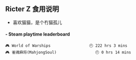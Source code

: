 ## Ricter Z 食用说明
- 喜欢猫猫，是个冇猫孤儿

<!-- steam-box start -->
#### - Steam playtime leaderboard
```text
🎮 World of Warships                 🕘 222 hrs 3 mins
🎮 雀魂麻将(MahjongSoul)                 🕘 0 hrs 14 mins
```
<!-- Powered by https://github.com/YouEclipse/steam-box . -->
<!-- steam-box end -->
